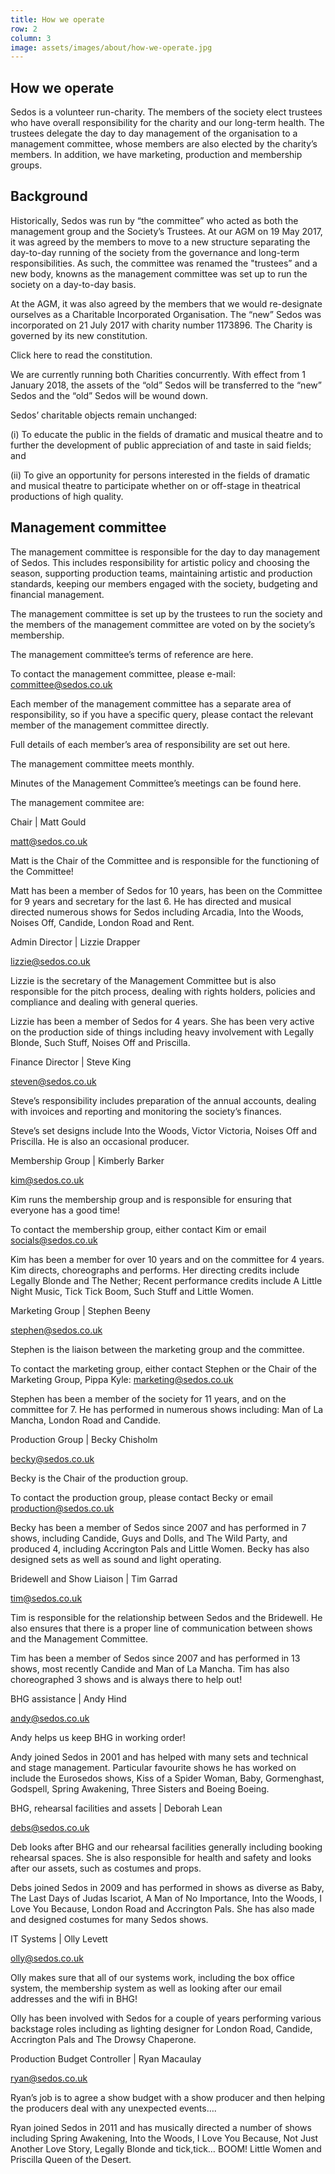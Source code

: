 ```yaml
---
title: How we operate
row: 2
column: 3
image: assets/images/about/how-we-operate.jpg
---
```

## How we operate

Sedos is a volunteer run-charity. The members of the society elect trustees who have overall responsibility for the charity and our long-term health. The trustees delegate the day to day management of the organisation to a management committee, whose members are also elected by the charity’s members. In addition, we have marketing, production and membership groups.  

## Background

Historically, Sedos was run by “the committee” who acted as both the management group and the Society’s Trustees. At our AGM on 19 May 2017, it was agreed by the members to move to a new structure separating the day-to-day running of the society from the governance and long-term responsibilities. As such, the committee was renamed the "trustees” and a new body, knowns as the management committee was set up to run the society on a day-to-day basis.

At the AGM, it was also agreed by the members that we would re-designate ourselves as a Charitable Incorporated Organisation. The “new” Sedos was incorporated on 21 July 2017 with charity number 1173896. The Charity is governed by its new constitution.

Click here to read the constitution.  

We are currently running both Charities concurrently. With effect from 1 January 2018, the assets of the “old” Sedos will be transferred to the “new” Sedos and the “old” Sedos will be wound down.  

Sedos’ charitable objects remain unchanged:

(i)              To educate the public in the fields of dramatic and musical theatre and to further the development of public appreciation of and taste in said fields; and

(ii)             To give an opportunity for persons interested in the fields of dramatic and musical theatre to participate whether on or off-stage in theatrical productions of high quality.

## Management committee

The management committee is responsible for the day to day management of Sedos. This includes responsibility for artistic policy and choosing the season, supporting production teams, maintaining artistic and production standards, keeping our members engaged with the society, budgeting and financial management.

The management committee is set up by the trustees to run the society and the members of the management committee are voted on by the society’s membership.

The management committee’s terms of reference are here.

To contact the management committee, please e-mail: committee@sedos.co.uk

Each member of the management committee has a separate area of responsibility, so if you have a specific query, please contact the relevant member of the management committee directly.

Full details of each member’s area of responsibility are set out here.

The management committee meets monthly.

Minutes of the Management Committee’s meetings can be found here.

The management commitee are:

Chair | Matt Gould

matt@sedos.co.uk

Matt is the Chair of the Committee and is responsible for the functioning of the Committee!

Matt has been a member of Sedos for 10 years, has been on the Committee for 9 years and secretary for the last 6. He has directed and musical directed numerous shows for Sedos including Arcadia, Into the Woods, Noises Off, Candide, London Road and Rent.



Admin Director | Lizzie Drapper

lizzie@sedos.co.uk

Lizzie is the secretary of the Management Committee but is also responsible for the pitch process, dealing with rights holders, policies and compliance and dealing with general queries.

Lizzie has been a member of Sedos for 4 years. She has been very active on the production side of things including heavy involvement with Legally Blonde, Such Stuff, Noises Off and Priscilla.





Finance Director | Steve King

steven@sedos.co.uk

Steve’s responsibility includes preparation of the annual accounts, dealing with invoices and reporting and monitoring the society’s finances.

Steve’s set designs include Into the Woods, Victor Victoria, Noises Off and Priscilla. He is also an occasional producer.



Membership Group | Kimberly Barker

kim@sedos.co.uk

Kim runs the membership group and is responsible for ensuring that everyone has a good time!

To contact the membership group, either contact Kim or email socials@sedos.co.uk

Kim has been a member for over 10 years and on the committee for 4 years. Kim directs, choreographs and performs. Her directing credits include Legally Blonde and The Nether; Recent performance credits include A Little Night Music, Tick Tick Boom, Such Stuff and Little Women.



Marketing Group | Stephen Beeny

stephen@sedos.co.uk

Stephen is the liaison between the marketing group and the committee.

To contact the marketing group, either contact Stephen or the Chair of the Marketing Group, Pippa Kyle: marketing@sedos.co.uk

Stephen has been a member of the society for 11 years, and on the committee for 7. He has performed in numerous shows including: Man of La Mancha, London Road and Candide.



Production Group | Becky Chisholm

becky@sedos.co.uk

Becky is the Chair of the production group.

To contact the production group, please contact Becky or email production@sedos.co.uk

Becky has been a member of Sedos since 2007 and has performed in 7 shows, including Candide, Guys and Dolls, and The Wild Party, and produced 4, including Accrington Pals and Little Women.  Becky has also designed sets as well as sound and light operating.



Bridewell and Show Liaison | Tim Garrad               

tim@sedos.co.uk

Tim is responsible for the relationship between Sedos and the Bridewell. He also ensures that there is a proper line of communication between shows and the Management Committee.

Tim has been a member of Sedos since 2007 and has performed in 13 shows, most recently Candide and Man of La Mancha. Tim has also choreographed 3 shows and is always there to help out!



BHG assistance | Andy Hind

andy@sedos.co.uk

Andy helps us keep BHG in working order!

Andy joined Sedos in 2001 and has helped with many sets and technical and stage management. Particular favourite shows he has worked on include the Eurosedos shows, Kiss of a Spider Woman, Baby, Gormenghast, Godspell, Spring Awakening, Three Sisters and Boeing Boeing.



BHG, rehearsal facilities and assets | Deborah Lean

debs@sedos.co.uk

Deb looks after BHG and our rehearsal facilities generally including booking rehearsal spaces. She is also responsible for health and safety and looks after our assets, such as costumes and props.

Debs joined Sedos in 2009 and has performed in shows as diverse as Baby, The Last Days of Judas Iscariot, A Man of No Importance, Into the Woods, I Love You Because, London Road and Accrington Pals. She has also made and designed costumes for many Sedos shows.



IT Systems | Olly Levett

olly@sedos.co.uk

Olly makes sure that all of our systems work, including the box office system, the membership system as well as looking after our email addresses and the wifi in BHG!

Olly has been involved with Sedos for a couple of years performing various backstage roles including as lighting designer for London Road, Candide, Accrington Pals and The Drowsy Chaperone.



Production Budget Controller | Ryan Macaulay 

ryan@sedos.co.uk

Ryan’s job is to agree a show budget with a show producer and then helping the producers deal with any unexpected events….

Ryan joined Sedos in 2011 and has musically directed a number of shows including Spring Awakening, Into the Woods, I Love You Because, Not Just Another Love Story, Legally Blonde and tick,tick… BOOM! Little Women and Priscilla Queen of the Desert.
